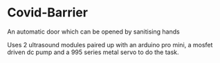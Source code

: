 # Covid-Barrier
An automatic door which can be opened by sanitising hands

Uses 2 ultrasound modules paired up with an arduino pro mini, a mosfet driven dc pump and a 995 series metal servo to do the task. 
